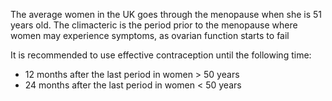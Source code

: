 The average women in the UK goes through the menopause when she is 51 years old. The climacteric is the period prior to the menopause where women may experience symptoms, as ovarian function starts to fail  
  
It is recommended to use effective contraception until the following time:  
* 12 months after the last period in women \> 50 years
* 24 months after the last period in women \< 50 years
